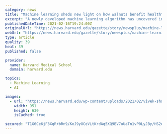 ```yaml
---
category: news
title: "Machine learning sheds new light on how walnuts benefit health"
excerpt: "A newly developed machine learning algorithm has uncovered information about how eating walnuts can lead to significantly lower risk of chronic"
publishedDateTime: 2021-02-16T19:24:00Z
originalUrl: "https://news.harvard.edu/gazette/story/newsplus/machine-learning-sheds-new-light-on-how-walnuts-benefit-health/"
webUrl: "https://news.harvard.edu/gazette/story/newsplus/machine-learning-sheds-new-light-on-how-walnuts-benefit-health/"
type: article
quality: 39
heat: 39
published: false

provider:
  name: Harvard Medical School
  domain: harvard.edu

topics:
  - Machine Learning
  - AI

images:
  - url: "https://news.harvard.edu/wp-content/uploads/2021/02/vivek-sharma-AT1l9P3eoPI-unsplash_2500-951x630.jpg"
    width: 951
    height: 630
    isCached: true

secured: "T1G6Ce6jF3XqR+bRn9/KoJ9yOCeVLtKrdAq5XQ9BV7uUaTn1vP0LyJBy/HS2eCtMqJmHkjGBPyZnH0t5bQrBRGIdjMyM7nfIWWdYeTVkMoxf+2sC4+tqPzbIBcnglXFLrkxcxoj8uqm60Q5psElbEYOejALRf+NIUuFOvC/8PDyCAe/mpRNgAM2/7bJ+NFn/VSMunitoJdotVIdiAQl/wR+4SvbDa4Um306jD5sgr0xW3SOIR8LS1ipkwy9WCqBJ/YJH75TFi8Qtbj66NzQngOskdxnPrCJng1IhpjhUuZO7VtkeXvLvkKeIlW6bgRvKtq7mfWIzAOC2BjLDCYcbs2l4nA8IFhyaUIMCgvW6gXM=;b3kyCEv5ZuBdeU39CeiW6Q=="
---
```



